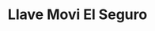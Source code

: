 ---
title: "Llave Movi El Seguro"
url: /santa-cruz-de-la-sierra/llave-movi-el-seguro/
shop: Schlüsseldienst
---